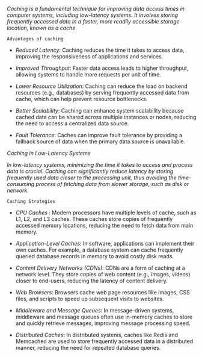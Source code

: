 _Caching is a fundamental technique for improving data access times in computer systems, including low-latency systems. It involves storing frequently accessed data in a faster, more readily accessible storage location, known as a cache_

`Advantages of caching`
- _Reduced Latency_: Caching reduces the time it takes to access data, improving the responsiveness of applications and services.

- _Improved Throughput_: Faster data access leads to higher throughput, allowing systems to handle more requests per unit of time.

- _Lower Resource Utilization_: Caching can reduce the load on backend resources (e.g., databases) by serving frequently accessed data from cache, which can help prevent resource bottlenecks.

- _Better Scalability_: Caching can enhance system scalability because cached data can be shared across multiple instances or nodes, reducing the need to access a centralized data source.

- _Fault Tolerance_: Caches can improve fault tolerance by providing a fallback source of data when the primary data source is unavailable.

*Caching in Low-Latency Systems* 

_In low-latency systems, minimizing the time it takes to access and process data is crucial. Caching can significantly reduce latency by storing frequently used data closer to the processing unit, thus avoiding the time-consuming process of fetching data from slower storage, such as disk or network._

`Caching Strategies`

- *CPU Caches* : Modern processors have multiple levels of cache, such as L1, L2, and L3 caches. These caches store copies of frequently accessed memory locations, reducing the need to fetch data from main memory.

- *Application-Level Caches*: In software, applications can implement their own caches. For example, a database system can cache frequently queried database records in memory to avoid costly disk reads.

- *Content Delivery Networks (CDNs)*: CDNs are a form of caching at a network level. They store copies of web content (e.g., images, videos) closer to end-users, reducing the latency of content delivery.

- *Web Browsers*: Browsers cache web page resources like images, CSS files, and scripts to speed up subsequent visits to websites.

- *Middleware and Message Queues*: In message-driven systems, middleware and message queues often use in-memory caches to store and quickly retrieve messages, improving message processing speed.

- *Distributed Caches*: In distributed systems, caches like Redis and Memcached are used to store frequently accessed data in a distributed manner, reducing the need for repeated database queries.